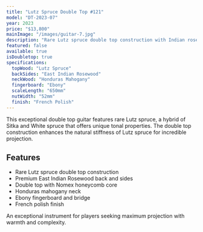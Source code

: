```yaml
---
title: "Lutz Spruce Double Top #121"
model: "DT-2023-07"
year: 2023
price: "$13,800"
mainImage: "/images/guitar-7.jpg"
description: "Rare Lutz spruce double top construction with Indian rosewood back and sides. The Lutz spruce provides exceptional stiffness and projection while maintaining warmth."
featured: false
available: true
isDoubletop: true
specifications:
  topWood: "Lutz Spruce"
  backSides: "East Indian Rosewood"
  neckWood: "Honduras Mahogany"
  fingerboard: "Ebony"
  scaleLength: "650mm"
  nutWidth: "52mm"
  finish: "French Polish"
---
```


This exceptional double top guitar features rare Lutz spruce, a hybrid of Sitka and White spruce that offers unique tonal properties. The double top construction enhances the natural stiffness of Lutz spruce for incredible projection.

## Features

- Rare Lutz spruce double top construction
- Premium East Indian Rosewood back and sides
- Double top with Nomex honeycomb core
- Honduras mahogany neck
- Ebony fingerboard and bridge
- French polish finish

An exceptional instrument for players seeking maximum projection with warmth and complexity.